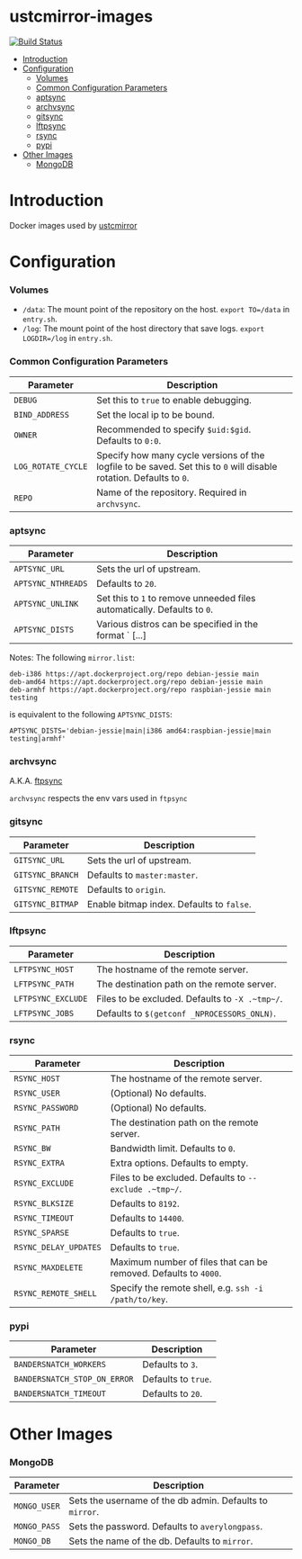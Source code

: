 # ustcmirror-images

[![Build Status](https://travis-ci.org/ustclug/ustcmirror-images.svg?branch=master)](https://travis-ci.org/ustclug/ustcmirror-images)

- [Introduction](#introduction)
- [Configuration](#configuration)
    - [Volumes](#volumes)
    - [Common Configuration Parameters](#common-configuration-parameters)
    - [aptsync](#aptsync)
    - [archvsync](#archvsync)
    - [gitsync](#gitsync)
    - [lftpsync](#lftpsync)
    - [rsync](#rsync)
    - [pypi](#pypi)
- [Other Images](#other-images)
    - [MongoDB](#mongodb)

# Introduction

Docker images used by [ustcmirror](https://github.com/ustclug/ustcmirror)

# Configuration

### Volumes

* `/data`: The mount point of the repository on the host. `export TO=/data` in `entry.sh`.
* `/log`: The mount point of the host directory that save logs. `export LOGDIR=/log` in `entry.sh`.

### Common Configuration Parameters

| Parameter | Description |
|-----------|-------------|
| `DEBUG` | Set this to `true` to enable debugging. |
| `BIND_ADDRESS` | Set the local ip to be bound. |
| `OWNER` | Recommended to specify `$uid:$gid`. Defaults to `0:0`. |
| `LOG_ROTATE_CYCLE` | Specify how many cycle versions of the logfile to be saved. Set this to `0` will disable rotation. Defaults to `0`. |
| `REPO` | Name of the repository. Required in `archvsync`. |

### aptsync

| Parameter | Description |
|-----------|-------------|
| `APTSYNC_URL` | Sets the url of upstream. |
| `APTSYNC_NTHREADS` | Defaults to `20`. |
| `APTSYNC_UNLINK` | Set this to `1` to remove unneeded files automatically. Defaults to `0`. |
| `APTSYNC_DISTS` | Various distros can be specified in the format `<release> [...]|<componenet> [...]|<arch> [...][:...]`. |

Notes: The following `mirror.list`:

```
deb-i386 https://apt.dockerproject.org/repo debian-jessie main
deb-amd64 https://apt.dockerproject.org/repo debian-jessie main
deb-armhf https://apt.dockerproject.org/repo raspbian-jessie main testing
```

is equivalent to the following `APTSYNC_DISTS`:

```
APTSYNC_DISTS='debian-jessie|main|i386 amd64:raspbian-jessie|main testing|armhf'
```

### archvsync

A.K.A. [ftpsync](https://anonscm.debian.org/cgit/mirror/archvsync.git/)

`archvsync` respects the env vars used in `ftpsync`

### gitsync

| Parameter | Description |
|-----------|-------------|
| `GITSYNC_URL` | Sets the url of upstream. |
| `GITSYNC_BRANCH` | Defaults to `master:master`. |
| `GITSYNC_REMOTE` | Defaults to `origin`. |
| `GITSYNC_BITMAP` | Enable bitmap index. Defaults to `false`. |

### lftpsync

| Parameter | Description |
|-----------|-------------|
| `LFTPSYNC_HOST` | The hostname of the remote server. |
| `LFTPSYNC_PATH` | The destination path on the remote server. |
| `LFTPSYNC_EXCLUDE` | Files to be excluded. Defaults to `-X .~tmp~/`. |
| `LFTPSYNC_JOBS` | Defaults to `$(getconf _NPROCESSORS_ONLN)`. |

### rsync

| Parameter | Description |
|-----------|-------------|
| `RSYNC_HOST` | The hostname of the remote server. |
| `RSYNC_USER` | (Optional) No defaults. |
| `RSYNC_PASSWORD` | (Optional) No defaults. |
| `RSYNC_PATH` | The destination path on the remote server. |
| `RSYNC_BW` | Bandwidth limit. Defaults to `0`. |
| `RSYNC_EXTRA` | Extra options. Defaults to empty. |
| `RSYNC_EXCLUDE` | Files to be excluded. Defaults to `--exclude .~tmp~/`. |
| `RSYNC_BLKSIZE` | Defaults to `8192`. |
| `RSYNC_TIMEOUT` | Defaults to `14400`. |
| `RSYNC_SPARSE` | Defaults to `true`. |
| `RSYNC_DELAY_UPDATES` | Defaults to `true`. |
| `RSYNC_MAXDELETE` | Maximum number of files that can be removed. Defaults to `4000`. |
| `RSYNC_REMOTE_SHELL` | Specify the remote shell, e.g. `ssh -i /path/to/key`. |

### pypi

| Parameter | Description |
|-----------|-------------|
| `BANDERSNATCH_WORKERS` | Defaults to `3`. |
| `BANDERSNATCH_STOP_ON_ERROR` | Defaults to `true`. |
| `BANDERSNATCH_TIMEOUT` | Defaults to `20`. |

# Other Images

### MongoDB

| Parameter | Description |
|-----------|-------------|
| `MONGO_USER` | Sets the username of the db admin. Defaults to `mirror`. |
| `MONGO_PASS` | Sets the password. Defaults to `averylongpass`. |
| `MONGO_DB` | Sets the name of the db. Defaults to `mirror`. |
